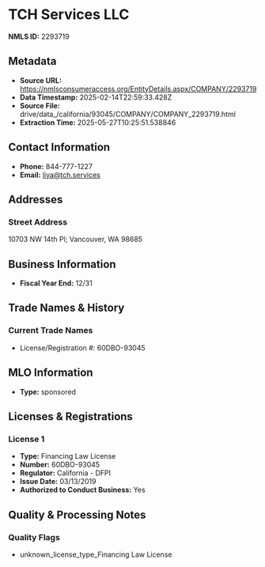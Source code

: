 # TCH Services LLC

**NMLS ID:** 2293719

## Metadata
- **Source URL:** https://nmlsconsumeraccess.org/EntityDetails.aspx/COMPANY/2293719
- **Data Timestamp:** 2025-02-14T22:59:33.428Z
- **Source File:** drive/data_/california/93045/COMPANY/COMPANY_2293719.html
- **Extraction Time:** 2025-05-27T10:25:51.538846

## Contact Information
- **Phone:** 844-777-1227
- **Email:** liya@tch.services

## Addresses
### Street Address
10703 NW 14th Pl; Vancouver, WA 98685

## Business Information
- **Fiscal Year End:** 12/31

## Trade Names & History
### Current Trade Names
- License/Registration #: 60DBO-93045

## MLO Information
- **Type:** sponsored

## Licenses & Registrations

### License 1
- **Type:** Financing Law License
- **Number:** 60DBO-93045
- **Regulator:** California - DFPI
- **Issue Date:** 03/13/2019
- **Authorized to Conduct Business:** Yes

## Quality & Processing Notes
### Quality Flags
- unknown_license_type_Financing Law License
